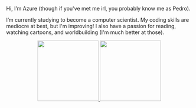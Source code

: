 Hi, I’m Azure (though if you've met me irl, you probably know me as Pedro).

I’m currently studying to become a computer scientist. My coding skills are mediocre at best, but I'm improving!
I also have a passion for reading, watching cartoons, and worldbuilding (I'm much better at those).


<div align="center">
  <a href="https://github.com/AzurePi">
  <img height="165em" src="https://github-readme-stats.vercel.app/api?username=AzurePi&show_icons=true&include_all_commits=true&count_private=true&title_color=8700d6&border_color=00a3a3&text_color=00a3a3&icon_color=ee6260&bg_color=0,200e24,0d0d3a&border_radius=2em"/>
  <img height="165em" src="https://github-readme-stats.vercel.app/api/top-langs/?username=AzurePi&layout=default&langs_count=7&title_color=8700d6&border_color=00a3a3&text_color=00a3a3&bg_color=0,200e24,0d0d3a&border_radius=2em"/>
</div>


<!--
can't really get it to work ¯\_(ツ)_/¯
<div>
  ![Snake animation](https://github.com/AzurePi/AzurePi/blob/output/github-contribution-grid-snake.svg)
</div>
--> 
